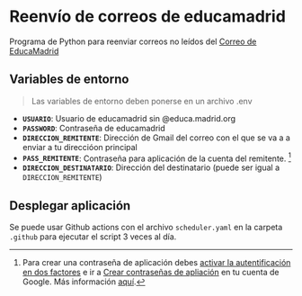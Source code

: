 # Reenvío de correos de educamadrid
Programa de Python para reenviar correos no leídos del [Correo de EducaMadrid](https://correoweb.educa.madrid.org/)

## Variables de entorno
> Las variables de entorno deben ponerse en un archivo .env
- **`USUARIO`**: 
  Usuario de educamadrid sin @educa.madrid.org
- **`PASSWORD`**: Contraseña de educamadrid
- **`DIRECCION_REMITENTE`**: Dirección de Gmail del correo con el que se va a a enviar a tu direccióon principal
- **`PASS_REMITENTE`**: Contraseña para aplicación de la cuenta del remitente. [^1]
- **`DIRECCION_DESTINATARIO`**: Dirección del destinatario (puede ser igual a `DIRECCION_REMITENTE`)

## Desplegar aplicación
Se puede usar Github actions con el archivo `scheduler.yaml` en la carpeta `.github` para ejecutar el script 3 veces al día.

[^1]: Para crear una contraseña de aplicación debes [activar la autentificación en dos factores](https://support.google.com/accounts/answer/185839?hl=es) e ir a [Crear contraseñas de apliación](https://myaccount.google.com/apppasswords)  en tu cuenta de Google. Más información [aquí](https://support.google.com/accounts/answer/185833?hl=es#Create%20&%20use%20app%20passwords).
